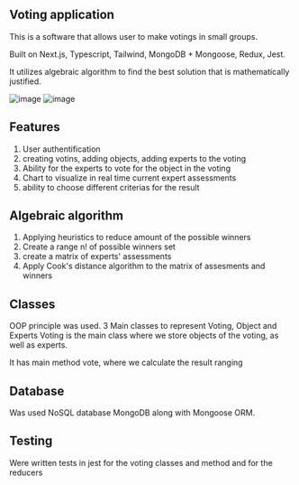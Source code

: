## Voting application

This is a software that allows user to make votings in small groups. 

Built on Next.js, Typescript, Tailwind, MongoDB + Mongoose, Redux, Jest.

It utilizes algebraic algorithm to find the best solution that is mathematically justified.

![image](https://github.com/ArsentiiDev/SmartVote/assets/56321438/47bcd3de-bd92-449c-9513-5d96e6d66191)
![image](https://github.com/ArsentiiDev/SmartVote/assets/56321438/e281dccd-8cdb-4073-9eb0-21c139d23d8c)



## Features

1. User authentification
2. creating votins, adding objects, adding experts to the voting
3. Ability for the experts to vote for the object in the voting
4. Chart to visualize in real time current expert assessments
5. ability to choose different criterias for the result


## Algebraic algorithm

1. Applying heuristics to reduce amount of the possible winners
2. Create a range n! of possible winners set
3. create a matrix of experts' assessments
4. Apply Cook's distance algorithm to the matrix of assesments and winners

## Classes

OOP principle was used. 3 Main classes to represent Voting, Object and Experts
Voting is the main class where we store objects of the voting, as well as experts.

It has main method vote, where we calculate the result ranging

## Database

Was used NoSQL database MongoDB along with Mongoose ORM.

## Testing

Were written tests in jest for the voting classes and method and for the reducers
